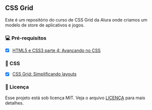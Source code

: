 ## CSS Grid

Este é um repositório do curso de CSS Grid da Alura onde criamos um modelo de store de aplicativos e jogos.

### 💻 Pré-requisitos

- [x] [HTML5 e CSS3 parte 4: Avançando no CSS](https://cursos.alura.com.br/course/html5-css3-avancando-css?preRequirementFrom=css-grid-layout)

### 🚀 CSS

- [x] [CSS Grid: Simplificando layouts](https://cursos.alura.com.br/course/css-grid-layout)

### 📝 Licença

Esse projeto está sob licença MIT. Veja o arquivo [LICENÇA](https://github.com/RuyArmando/alura-css-grid/blob/main/LICENSE) para mais detalhes.
